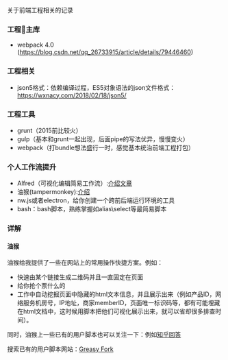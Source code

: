 关于前端工程相关的记录

### 工程主库

- webpack 4.0 (https://blog.csdn.net/qq_26733915/article/details/79446460)

### 工程相关
- json5格式：依赖编译过程，ES5对象语法的json文件格式：https://wxnacy.com/2018/02/18/json5/

### 工程工具
- grunt（2015前比较火）
- gulp（基本和grunt一起出现，后面pipe的写法优异，慢慢变火）
- webpack（打bundle想法盛行一时，感觉基本统治前端工程打包）

### 个人工作流提升
- Alfred（可视化编辑简易工作流）:[介绍文章](http://blog.surfacew.com/tool/2016/08/03/Alfred/)
- 油猴(tampermonkey):[介绍](https://tampermonkey.net/documentation.php?version=4.7&ext=dhdg&updated=true#_namespace)
- nw.js或者electron，给你创建一个跨前后端运行环境的工具
- bash：bash脚本，熟练掌握如alias\select等最简易脚本


### 详解
#### 油猴
油猴给我提供了一些在网站上的常用操作快捷方案。例如：
- 快速由某个链接生成二维码并且一直固定在页面
- 给你抢个票什么的
- 工作中自动挖掘页面中隐藏的html文本信息，并且展示出来（例如产品ID，网络服务机房号，IP地址，商家memberID，页面唯一标识码等，都有可能埋藏在html文档中，这时候用脚本把他们可视化展示出来，就可以省却很多排查时间）。

同时，油猴上一些已有的用户脚本也可以关注一下：例如[知乎回答](https://www.zhihu.com/question/22210090)

搜索已有的用户脚本网站：[Greasy Fork](https://greasyfork.org/zh-CN/scripts/24508-userscript-show-site-all-userjsz)